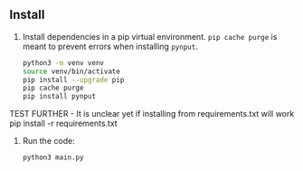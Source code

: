 ## Install

1. Install dependencies in a pip virtual environment. `pip cache purge` is meant to prevent errors when installing `pynput`.
    ```bash
    python3 -m venv venv
    source venv/bin/activate
    pip install --upgrade pip
    pip cache purge
    pip install pynput
    ```

TEST FURTHER - It is unclear yet if installing from requirements.txt will work
pip install -r requirements.txt

1. Run the code:
    ```bash
    python3 main.py
    ```